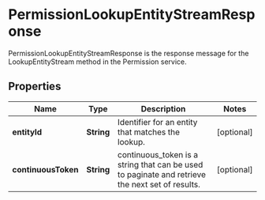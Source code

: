 

# PermissionLookupEntityStreamResponse

PermissionLookupEntityStreamResponse is the response message for the LookupEntityStream method in the Permission service.

## Properties

| Name | Type | Description | Notes |
|------------ | ------------- | ------------- | -------------|
|**entityId** | **String** | Identifier for an entity that matches the lookup. |  [optional] |
|**continuousToken** | **String** | continuous_token is a string that can be used to paginate and retrieve the next set of results. |  [optional] |



